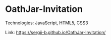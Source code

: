 # OathJar-Invitation

Technologies: JavaScript, HTML5, CSS3

Link:
https://sergii-b.github.io/OathJar-Invitation/

